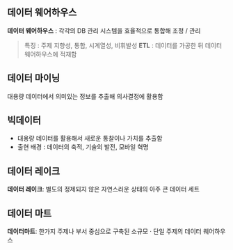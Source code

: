 ## 데이터 웨어하우스

**데이터 웨어하우스** : 각각의 DB 관리 시스템을 효율적으로 통합해 조정 / 관리
> 특징 : 주제 지향성, 통합, 시계열성, 비휘발성
**ETL** : 데이터를 가공한 뒤 데이터 웨어하우스에 적재함

## 데이터 마이닝

 대용량 데이터에서 의미있는 정보를 추출해 의사결정에 활용함

 ## 빅데이터

 - 대용량 데이터를 활용해서 새로운 통찰이나 가치를 추출함
 - 출현 배경 : 데이터의 축적, 기술의 발전, 모바일 혁명

  ## 데이터 레이크
  **데이터 레이크**: 별도의 정제되지 않은 자연스러운 상태의 아주 큰 데이터 세트

  ## 데이터 마트
  **데이터마트**: 한가지 주제나 부서 중심으로 구축된 소규모 · 단일 주제의 데이터 웨어하우스

